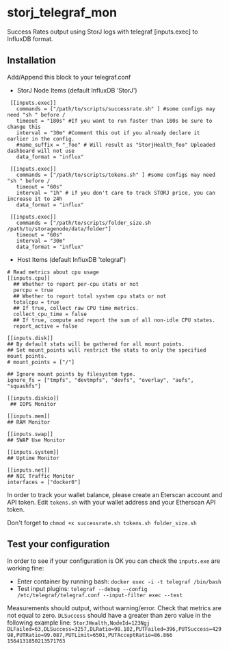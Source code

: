 # storj_telegraf_mon
Success Rates output using StorJ logs with telegraf [inputs.exec] to InfluxDB format.

## Installation
Add/Append this block to your telegraf.conf
  
- StorJ Node Items (default InfluxDB 'StorJ')
```
 [[inputs.exec]]
   commands = ["/path/to/scripts/successrate.sh" ] #some configs may need "sh " before /
   timeout = "180s" #If you want to run faster than 180s be sure to change this
   interval = "30m" #Comment this out if you already declare it earlier in the config.
   #name_suffix = "_foo" # Will result as "StorjHealth_foo" Uploaded dashboard will not use
   data_format = "influx"

 [[inputs.exec]]
   commands = ["/path/to/scripts/tokens.sh" ] #some configs may need "sh " before /
   timeout = "60s"
   interval = "1h" # if you don't care to track STORJ price, you can increase it to 24h
   data_format = "influx"

 [[inputs.exec]]
   commands = ["/path/to/scripts/folder_size.sh /path/to/storagenode/data/folder"]
   timeout = "60s"
   interval = "30m"
   data_format = "influx"
```

- Host Items (default InfluxDB 'telegraf')
```
# Read metrics about cpu usage
[[inputs.cpu]]
  ## Whether to report per-cpu stats or not
  percpu = true
  ## Whether to report total system cpu stats or not
  totalcpu = true
  ## If true, collect raw CPU time metrics.
  collect_cpu_time = false
  ## If true, compute and report the sum of all non-idle CPU states.
  report_active = false
  ```
  ```
  [[inputs.disk]]
  ## By default stats will be gathered for all mount points.
  ## Set mount_points will restrict the stats to only the specified mount points.
  # mount_points = ["/"]

  ## Ignore mount points by filesystem type.
  ignore_fs = ["tmpfs", "devtmpfs", "devfs", "overlay", "aufs", "squashfs"]
  ```
  ```
  [[inputs.diskio]]
   ## IOPS Monitor
   ```
  ```
  [[inputs.mem]]
  ## RAM Monitor
  ```
  ```
  [[inputs.swap]]
  ## SWAP Use Monitor
  ```
  ```
  [[inputs.system]]
  ## Uptime Monitor
  ```
  ```
  [[inputs.net]]
  ## NIC Traffic Monitor
  interfaces = ["docker0"]
  ```

In order to track your wallet balance, please create an Eterscan account and API token.
Edit `tokens.sh` with your wallet address and your Etherscan API token.

Don't forget to `chmod +x successrate.sh tokens.sh folder_size.sh`

## Test your configuration
In order to see if your configuration is OK you can check the `inputs.exe` are working fine:
- Enter container by running bash: `docker exec -i -t telegraf /bin/bash`
- Test input plugins: `telegraf --debug --config /etc/telegraf/telegraf.conf --input-filter exec --test`

Measurements should output, without warning/error.
Check that metrics are not equal to zero. `DLSuccess` should have a greater than zero value in the following example line:
`StorJHealth,NodeId=123Ngj DLFailed=63,DLSuccess=3257,DLRatio=98.102,PUTFailed=396,PUTSuccess=42998,PUTRatio=99.087,PUTLimit=6501,PUTAcceptRatio=86.866 1564131850213571763`
